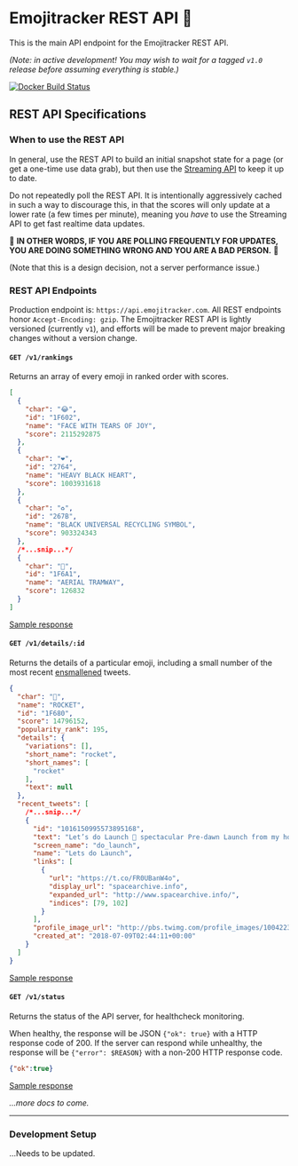 # Emojitracker REST API :dizzy:

This is the main API endpoint for the Emojitracker REST API.

_(Note: in active development! You may wish to wait for a tagged `v1.0` release
before assuming everything is stable.)_

[![Docker Build Status](https://img.shields.io/docker/build/emojitracker/rest-api.svg?style=flat-square)](https://hub.docker.com/r/emojitracker/rest-api/)

## REST API Specifications

### When to use the REST API

In general, use the REST API to build an initial snapshot state for a page (or
get a one-time use data grab), but then use the [Streaming API][stream-api] to
keep it up to date.

Do not repeatedly poll the REST API.  It is intentionally aggressively cached in
such a way to discourage this, in that the scores will only update at a lower
rate (a few times per minute), meaning you _have_ to use the Streaming API to
get fast realtime data updates.

:rotating_light:
**IN OTHER WORDS, IF YOU ARE POLLING FREQUENTLY FOR UPDATES, YOU ARE DOING
SOMETHING WRONG AND YOU ARE A BAD PERSON.**
:rotating_light:

(Note that this is a design decision, not a server performance issue.)

[stream-api]: https://github.com/emojitracker/emojitrack-streamer-spec

### REST API Endpoints

Production endpoint is: `https://api.emojitracker.com`. All REST endpoints honor
`Accept-Encoding: gzip`. The Emojitracker REST API is lightly versioned
(currently `v1`), and efforts will be made to prevent major breaking changes
without a version change.

#### `GET /v1/rankings`

Returns an array of every emoji in ranked order with scores.

```json
[
  {
    "char": "😂",
    "id": "1F602",
    "name": "FACE WITH TEARS OF JOY",
    "score": 2115292875
  },
  {
    "char": "❤️",
    "id": "2764",
    "name": "HEAVY BLACK HEART",
    "score": 1003931618
  },
  {
    "char": "♻️",
    "id": "267B",
    "name": "BLACK UNIVERSAL RECYCLING SYMBOL",
    "score": 903324343
  },
  /*...snip...*/
  {
    "char": "🚡",
    "id": "1F6A1",
    "name": "AERIAL TRAMWAY",
    "score": 126832
  }
]
```

[Sample response](https://api.emojitracker.com/v1/rankings)



#### `GET /v1/details/:id`

Returns the details of a particular emoji, including a small number of the
most recent [ensmallened](#) tweets.

```json
{
  "char": "🚀",
  "name": "ROCKET",
  "id": "1F680",
  "score": 14796152,
  "popularity_rank": 195,
  "details": {
    "variations": [],
    "short_name": "rocket",
    "short_names": [
      "rocket"
    ],
    "text": null
  },
  "recent_tweets": [
    /*...snip...*/
    {
      "id": "1016150995573895168",
      "text": "Let’s do Launch 🚀 spectacular Pre-dawn Launch from my home base Vandenberg AFB https://t.co/FR0UBanW4o",
      "screen_name": "do_launch",
      "name": "Lets do Launch",
      "links": [
        {
          "url": "https://t.co/FR0UBanW4o",
          "display_url": "spacearchive.info",
          "expanded_url": "http://www.spacearchive.info/",
          "indices": [79, 102]
        }
      ],
      "profile_image_url": "http://pbs.twimg.com/profile_images/1004223593033580544/jYKWIYr9_normal.jpg",
      "created_at": "2018-07-09T02:44:11+00:00"
    }
  ]
}
```

[Sample response](https://api.emojitracker.com/v1/details/2665)

#### `GET /v1/status`

Returns the status of the API server, for healthcheck monitoring.

When healthy, the response will be JSON `{"ok": true}` with a HTTP response code of 200.
If the server can respond while unhealthy, the response will be `{"error": $REASON}` with a
non-200 HTTP response code.

```json
{"ok":true}
```

[Sample response](https://api.emojitracker.com/v1/status)

_...more docs to come._

---

### Development Setup

...Needs to be updated.
